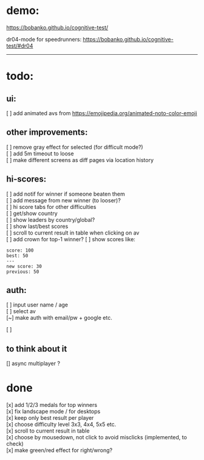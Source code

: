 # demo:

https://bobanko.github.io/cognitive-test/

dr04-mode for speedrunners:
https://bobanko.github.io/cognitive-test/#dr04

---

# todo:

## ui:

[ ] add animated avs from https://emojipedia.org/animated-noto-color-emoji

## other improvements:

[ ] remove gray effect for selected (for difficult mode?)  
[ ] add 5m timeout to loose  
[ ] make different screens as diff pages via location history

## hi-scores:

[ ] add notif for winner if someone beaten them  
[ ] add message from new winner (to looser)?  
[ ] hi score tabs for other difficulties  
[ ] get/show country  
[ ] show leaders by country/global?  
[ ] show last/best scores  
[ ] scroll to current result in table when clicking on av  
[ ] add crown for top-1 winner?
[ ] show scores like:

    score: 100
    best: 50
    ---
    new score: 30
    previous: 50

## auth:

[ ] input user name / age  
[ ] select av  
[~] make auth with email/pw + google etc.

[ ]

## to think about it

[] async multiplayer ?

# done

[x] add 1/2/3 medals for top winners  
[x] fix landscape mode / for desktops  
[x] keep only best result per player  
[x] choose difficulty level 3x3, 4x4, 5x5 etc.  
[x] scroll to current result in table  
[x] choose by mousedown, not click to avoid misclicks (implemented, to check)  
[x] make green/red effect for right/wrong?
